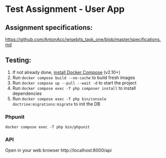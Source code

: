 # Test Assignment - User App

## Assignment specifications:

https://github.com/AntonAcc/wisebits_task_one/blob/master/specifications.md

## Testing:

1. If not already done, [install Docker Compose](https://docs.docker.com/compose/install/) (v2.10+)
2. Run `docker compose build --no-cache` to build fresh images
3. Run `docker compose up --pull --wait -d` to start the project 
4. Run `docker compose exec -T php composer install` to install dependencies 
5. Run `docker compose exec -T php bin/console doctrine:migrations:migrate` to init the DB

### Phpunit

```
docker compose exec -T php bin/phpunit 
```

### API

Open in your web browser http://localhost:8000/api
